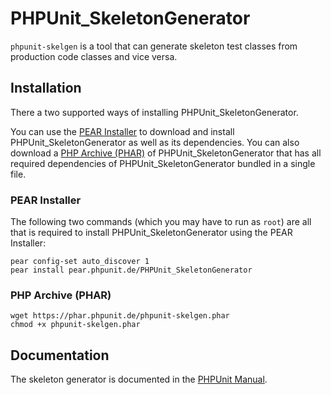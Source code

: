 # PHPUnit_SkeletonGenerator

`phpunit-skelgen` is a tool that can generate skeleton test classes from production code classes and vice versa.

## Installation

There a two supported ways of installing PHPUnit_SkeletonGenerator.

You can use the [PEAR Installer](http://pear.php.net/manual/en/guide.users.commandline.cli.php) to download and install PHPUnit_SkeletonGenerator as well as its dependencies. You can also download a [PHP Archive (PHAR)](http://php.net/phar) of PHPUnit_SkeletonGenerator that has all required dependencies of PHPUnit_SkeletonGenerator bundled in a single file.

### PEAR Installer

The following two commands (which you may have to run as `root`) are all that is required to install PHPUnit_SkeletonGenerator using the PEAR Installer:

    pear config-set auto_discover 1
    pear install pear.phpunit.de/PHPUnit_SkeletonGenerator

### PHP Archive (PHAR)

    wget https://phar.phpunit.de/phpunit-skelgen.phar
    chmod +x phpunit-skelgen.phar

## Documentation

The skeleton generator is documented in the [PHPUnit Manual](http://www.phpunit.de/manual/current/en/skeleton-generator.html).
